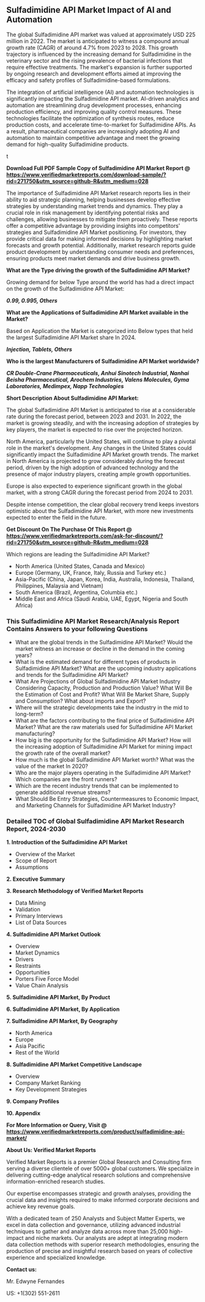 <h2>Sulfadimidine API Market Impact of AI and Automation</h2><p>The global Sulfadimidine API market was valued at approximately USD 225 million in 2022. The market is anticipated to witness a compound annual growth rate (CAGR) of around 4.7% from 2023 to 2028. This growth trajectory is influenced by the increasing demand for Sulfadimidine in the veterinary sector and the rising prevalence of bacterial infections that require effective treatments. The market's expansion is further supported by ongoing research and development efforts aimed at improving the efficacy and safety profiles of Sulfadimidine-based formulations.</p><p>The integration of artificial intelligence (AI) and automation technologies is significantly impacting the Sulfadimidine API market. AI-driven analytics and automation are streamlining drug development processes, enhancing production efficiency, and improving quality control measures. These technologies facilitate the optimization of synthesis routes, reduce production costs, and accelerate time-to-market for Sulfadimidine APIs. As a result, pharmaceutical companies are increasingly adopting AI and automation to maintain competitive advantage and meet the growing demand for high-quality Sulfadimidine products.</p>t</p><p id="" class=""><strong>Download Full PDF Sample Copy of Sulfadimidine API Market Report @ <a href="https://www.verifiedmarketreports.com/download-sample/?rid=271750&utm_source=github-R&utm_medium=028" target="_blank">https://www.verifiedmarketreports.com/download-sample/?rid=271750&utm_source=github-R&utm_medium=028</a></strong></p><p>The importance of&nbsp;Sulfadimidine API Market research reports lies in their ability to aid strategic planning, helping businesses develop effective strategies by understanding market trends and dynamics. They play a crucial role in risk management by identifying potential risks and challenges, allowing businesses to mitigate them proactively. These reports offer a competitive advantage by providing insights into competitors' strategies and Sulfadimidine API Market positioning. For investors, they provide critical data for making informed decisions by highlighting market forecasts and growth potential. Additionally, market research reports guide product development by understanding consumer needs and preferences, ensuring products meet market demands and drive business growth.</p><p><strong>What are the&nbsp;Type driving the growth of the Sulfadimidine API Market?</strong></p><p id="" class="">Growing demand for below Type around the world has had a direct impact on the growth of the Sulfadimidine API Market:</p><em><strong>0.99, 0.995, Others</strong></em></p><strong>What are the&nbsp;Applications&nbsp;of Sulfadimidine API Market available in the Market?</strong></p><p id="" class="">Based on Application the Market is categorized into Below types that held the largest Sulfadimidine API Market share In 2024.</p><em><strong>Injection, Tablets, Others</strong></em></p><strong>Who is the largest Manufacturers of Sulfadimidine API Market worldwide?</strong></p><p><em><strong>CR Double-Crane Pharmaceuticals, Anhui Sinotech Industrial, Nanhai Beisha Pharmaceutical, Arochem Industries, Valens Molecules, Gyma Laboratories, Medimpex, Napp Technologies</strong></em></p><p id="" class=""><strong>Short Description About Sulfadimidine API Market:</strong></p><p>The global Sulfadimidine API Market is anticipated to rise at a considerable rate during the forecast period, between 2023 and 2031. In 2022, the market is growing steadily, and with the increasing adoption of strategies by key players, the market is expected to rise over the projected horizon.</p><p>North America, particularly the United States, will continue to play a pivotal role in the market's development. Any changes in the United States could significantly impact the Sulfadimidine API Market growth trends. The market in North America is projected to grow considerably during the forecast period, driven by the high adoption of advanced technology and the presence of major industry players, creating ample growth opportunities.</p><p>Europe is also expected to experience significant growth in the global market, with a strong CAGR during the forecast period from 2024 to 2031.</p><p>Despite intense competition, the clear global recovery trend keeps investors optimistic about the Sulfadimidine API Market, with more new investments expected to enter the field in the future.</p><p id="" class=""><strong>Get Discount On The Purchase Of This Report @ <a href="https://www.verifiedmarketreports.com/ask-for-discount/?rid=271750&utm_source=github-R&utm_medium=028" target="_blank">https://www.verifiedmarketreports.com/ask-for-discount/?rid=271750&utm_source=github-R&utm_medium=028</a></strong></p>Which regions are leading the Sulfadimidine API Market?</p><ul><li>North America (United States, Canada and Mexico)</li><li>Europe (Germany, UK, France, Italy, Russia and Turkey etc.)</li><li>Asia-Pacific (China, Japan, Korea, India, Australia, Indonesia, Thailand, Philippines, Malaysia and Vietnam)</li><li>South America (Brazil, Argentina, Columbia etc.)</li><li>Middle East and Africa (Saudi Arabia, UAE, Egypt, Nigeria and South Africa)</li></ul><h3 id="" class="">This Sulfadimidine API Market Research/Analysis Report Contains Answers to your following Questions</h3><ul><li>What are the global trends in the Sulfadimidine API Market? Would the market witness an increase or decline in the demand in the coming years?</li><li>What is the estimated demand for different types of products in Sulfadimidine API Market? What are the upcoming industry applications and trends for the Sulfadimidine API Market?</li><li>What Are Projections of Global Sulfadimidine API Market Industry Considering Capacity, Production and Production Value? What Will Be the Estimation of Cost and Profit? What Will Be Market Share, Supply and Consumption? What about imports and Export?</li><li>Where will the strategic developments take the industry in the mid to long-term?</li><li>What are the factors contributing to the final price of Sulfadimidine API Market? What are the raw materials used for Sulfadimidine API Market manufacturing?</li><li>How big is the opportunity for the Sulfadimidine API Market? How will the increasing adoption of Sulfadimidine API Market for mining impact the growth rate of the overall market?</li><li>How much is the global Sulfadimidine API Market worth? What was the value of the market In 2020?</li><li>Who are the major players operating in the Sulfadimidine API Market? Which companies are the front runners?</li><li>Which are the recent industry trends that can be implemented to generate additional revenue streams?</li><li>What Should Be Entry Strategies, Countermeasures to Economic Impact, and Marketing Channels for Sulfadimidine API Market Industry?</li></ul><h3 id="" class="">Detailed TOC of Global Sulfadimidine API Market Research Report, 2024-2030</h3><p id="" class=""><strong>1. Introduction of the Sulfadimidine API Market</strong></p><ul><li>Overview of the Market</li><li>Scope of Report</li><li>Assumptions</li></ul><p id="" class=""><strong>2. Executive Summary</strong></p><p id="" class=""><strong>3. Research Methodology of Verified Market Reports</strong></p><ul><li>Data Mining</li><li>Validation</li><li>Primary Interviews</li><li>List of Data Sources</li></ul><p id="" class=""><strong>4. Sulfadimidine API Market Outlook</strong></p><ul><li>Overview</li><li>Market Dynamics</li><li>Drivers</li><li>Restraints</li><li>Opportunities</li><li>Porters Five Force Model</li><li>Value Chain Analysis</li></ul><p id="" class=""><strong>5. Sulfadimidine API Market, By Product</strong></p><p id="" class=""><strong>6. Sulfadimidine API Market, By Application</strong></p><p id="" class=""><strong>7. Sulfadimidine API Market, By Geography</strong></p><ul><li>North America</li><li>Europe</li><li>Asia Pacific</li><li>Rest of the World</li></ul><p id="" class=""><strong>8. Sulfadimidine API Market Competitive Landscape</strong></p><ul><li>Overview</li><li>Company Market Ranking</li><li>Key Development Strategies</li></ul><p id="" class=""><strong>9. Company Profiles</strong></p><p id="" class=""><strong>10. Appendix</strong></p><p id="" class=""><strong>For More Information or Query, Visit @ <a href="https://www.verifiedmarketreports.com/product/sulfadimidine-api-market/" target="_blank">https://www.verifiedmarketreports.com/product/sulfadimidine-api-market/</a></strong></p><p id="" class=""><strong>About Us: Verified Market Reports</strong></p><p id="" class="">Verified Market Reports is a premier Global Research and Consulting firm serving a diverse clientele of over 5000+ global customers. We specialize in delivering cutting-edge analytical research solutions and comprehensive information-enriched research studies.</p><p id="" class="">Our expertise encompasses strategic and growth analyses, providing the crucial data and insights required to make informed corporate decisions and achieve key revenue goals.</p><p id="" class="">With a dedicated team of 250 Analysts and Subject Matter Experts, we excel in data collection and governance, utilizing advanced industrial techniques to gather and analyze data across more than 25,000 high-impact and niche markets. Our analysts are adept at integrating modern data collection methods with superior research methodologies, ensuring the production of precise and insightful research based on years of collective experience and specialized knowledge.</p><p id="" class=""><strong>Contact us:</strong></p><p id="" class="">Mr. Edwyne Fernandes</p><p id="" class="">US: +1(302) 551-2611</p>